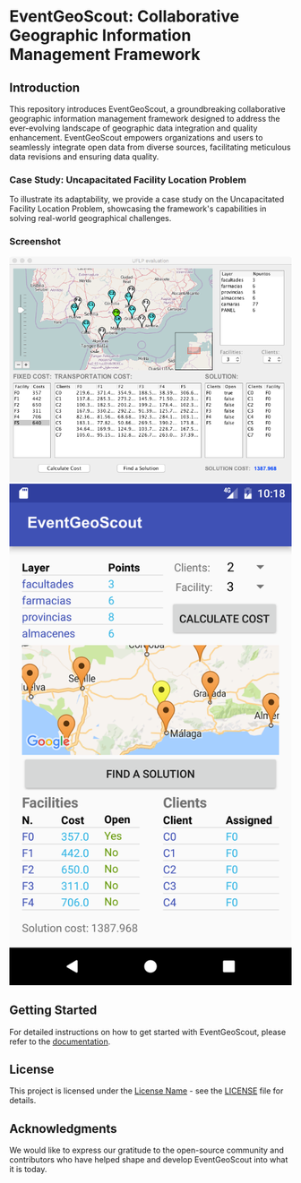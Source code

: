 # EventGeoScout: Collaborative Geographic Information Management Framework


## Introduction

This repository introduces EventGeoScout, a groundbreaking collaborative geographic information management framework designed to address the ever-evolving landscape of geographic data integration and quality enhancement. EventGeoScout empowers organizations and users to seamlessly integrate open data from diverse sources, facilitating meticulous data revisions and ensuring data quality.


### Case Study: Uncapacitated Facility Location Problem

To illustrate its adaptability, we provide a case study on the Uncapacitated Facility Location Problem, showcasing the framework's capabilities in solving real-world geographical challenges.

### Screenshot

![Java](./ScreenShot/UFLPClient.png)
![Android](./ScreenShot/UFLPAndroid.png)

## Getting Started

For detailed instructions on how to get started with EventGeoScout, please refer to the [documentation](link-to-documentation).

## License

This project is licensed under the [License Name](link-to-license) - see the [LICENSE](LICENSE) file for details.

## Acknowledgments

We would like to express our gratitude to the open-source community and contributors who have helped shape and develop EventGeoScout into what it is today.


